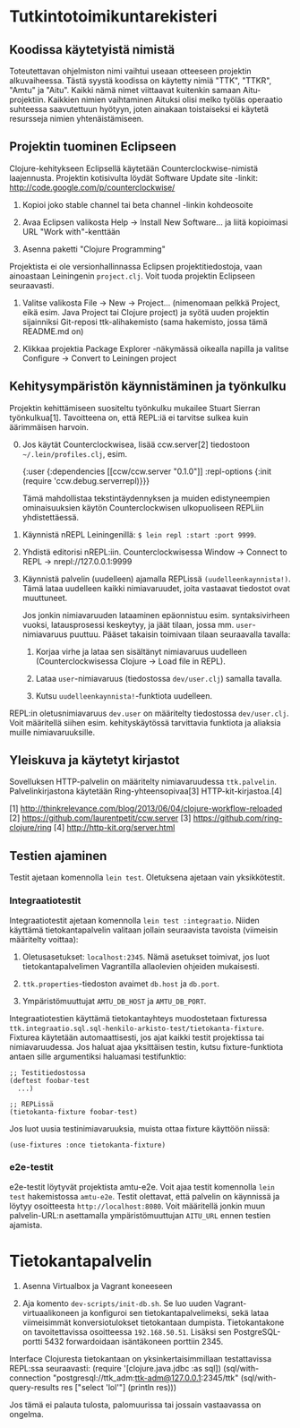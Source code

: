 # Tutkintotoimikuntarekisteri

## Koodissa käytetyistä nimistä

Toteutettavan ohjelmiston nimi vaihtui useaan otteeseen projektin
alkuvaiheessa. Tästä syystä koodissa on käytetty nimiä "TTK", "TTKR", "Amtu" ja
"Aitu". Kaikki nämä nimet viittaavat kuitenkin samaan Aitu-projektiin. Kaikkien
nimien vaihtaminen Aituksi olisi melko työläs operaatio suhteessa
saavutettuun hyötyyn, joten ainakaan toistaiseksi ei käytetä resursseja
nimien yhtenäistämiseen.

## Projektin tuominen Eclipseen

Clojure-kehitykseen Eclipsellä käytetään Counterclockwise-nimistä laajennusta.
Projektin kotisivulta löydät Software Update site -linkit:
http://code.google.com/p/counterclockwise/

  1. Kopioi joko stable channel tai beta channel -linkin kohdeosoite

  2. Avaa Eclipsen valikosta Help -> Install New Software... ja liitä kopioimasi
     URL "Work with"-kenttään

  3. Asenna paketti "Clojure Programming"

Projektista ei ole versionhallinnassa Eclipsen projektitiedostoja, vaan
ainoastaan Leiningenin `project.clj`. Voit tuoda projektin Eclipseen
seuraavasti.

  1. Valitse valikosta File -> New -> Project... (nimenomaan pelkkä Project,
     eikä esim. Java Project tai Clojure project) ja syötä uuden projektin
     sijainniksi Git-reposi ttk-alihakemisto (sama hakemisto, jossa tämä
     README.md on)

  2. Klikkaa projektia Package Explorer -näkymässä oikealla napilla ja valitse
     Configure -> Convert to Leiningen project

## Kehitysympäristön käynnistäminen ja työnkulku

Projektin kehittämiseen suositeltu työnkulku mukailee Stuart Sierran
työnkulkua[1]. Tavoitteena on, että REPL:iä ei tarvitse sulkea kuin äärimmäisen
harvoin.

  0. Jos käytät Counterclockwisea, lisää ccw.server[2] tiedostoon
     `~/.lein/profiles.clj`, esim.

        {:user {:dependencies [[ccw/ccw.server "0.1.0"]]
                :repl-options {:init (require 'ccw.debug.serverrepl)}}}

     Tämä mahdollistaa tekstintäydennyksen ja muiden edistyneempien
     ominaisuuksien käytön Counterclockwisen ulkopuoliseen REPLiin
     yhdistettäessä.

  1. Käynnistä nREPL Leiningenillä: `$ lein repl :start :port 9999`.

  2. Yhdistä editorisi nREPL:iin. Counterclockwisessa Window -> Connect to REPL
     -> nrepl://127.0.0.1:9999

  3. Käynnistä palvelin (uudelleen) ajamalla REPLissä `(uudelleenkaynnista!)`.
     Tämä lataa uudelleen kaikki nimiavaruudet, joita vastaavat tiedostot ovat
     muuttuneet.

     Jos jonkin nimiavaruuden lataaminen epäonnistuu esim. syntaksivirheen
     vuoksi, latausprosessi keskeytyy, ja jäät tilaan, jossa mm.
     `user`-nimiavaruus puuttuu. Pääset takaisin toimivaan tilaan seuraavalla
     tavalla:

     1. Korjaa virhe ja lataa sen sisältänyt nimiavaruus uudelleen
        (Counterclockwisessa Clojure -> Load file in REPL).

     2. Lataa `user`-nimiavaruus (tiedostossa `dev/user.clj`) samalla tavalla.

     3. Kutsu `uudelleenkaynnista!`-funktiota uudelleen.

REPL:in oletusnimiavaruus `dev.user` on määritelty tiedostossa `dev/user.clj`.
Voit määritellä siihen esim. kehityskäytössä tarvittavia funktiota ja aliaksia
muille nimiavaruuksille.

## Yleiskuva ja käytetyt kirjastot

Sovelluksen HTTP-palvelin on määritelty nimiavaruudessa `ttk.palvelin`.
Palvelinkirjastona käytetään Ring-yhteensopivaa[3] HTTP-kit-kirjastoa.[4]

[1] http://thinkrelevance.com/blog/2013/06/04/clojure-workflow-reloaded
[2] https://github.com/laurentpetit/ccw.server
[3] https://github.com/ring-clojure/ring
[4] http://http-kit.org/server.html

## Testien ajaminen

Testit ajetaan komennolla `lein test`. Oletuksena ajetaan vain yksikkötestit.

### Integraatiotestit

Integraatiotestit ajetaan komennolla `lein test :integraatio`. Niiden käyttämä
tietokantapalvelin valitaan jollain seuraavista tavoista (viimeisin määritelty
voittaa):

1. Oletusasetukset: `localhost:2345`. Nämä asetukset toimivat, jos luot
   tietokantapalvelimen Vagrantilla allaolevien ohjeiden mukaisesti.

2. `ttk.properties`-tiedoston avaimet `db.host` ja `db.port`.

3. Ympäristömuuttujat `AMTU_DB_HOST` ja `AMTU_DB_PORT`.

Integraatiotestien käyttämä tietokantayhteys muodostetaan fixturessa
`ttk.integraatio.sql.sql-henkilo-arkisto-test/tietokanta-fixture`. Fixturea
käytetään automaattisesti, jos ajat kaikki testit projektissa tai
nimiavaruudessa. Jos haluat ajaa yksittäisen testin, kutsu fixture-funktiota
antaen sille argumentiksi haluamasi testifunktio:

    ;; Testitiedostossa
    (deftest foobar-test
      ...)

    ;; REPLissä
    (tietokanta-fixture foobar-test)

Jos luot uusia testinimiavaruuksia, muista ottaa fixture käyttöön niissä:

    (use-fixtures :once tietokanta-fixture)

### e2e-testit

e2e-testit löytyvät projektista amtu-e2e. Voit ajaa testit komennolla
`lein test` hakemistossa `amtu-e2e`. Testit olettavat, että palvelin on
käynnissä ja löytyy osoitteesta `http://localhost:8080`. Voit määritellä jonkin
muun palvelin-URL:n asettamalla ympäristömuuttujan `AITU_URL` ennen testien
ajamista.

# Tietokantapalvelin

1. Asenna Virtualbox ja Vagrant koneeseen

2. Aja komento `dev-scripts/init-db.sh`. Se luo uuden Vagrant-virtuaalikoneen ja konfiguroi sen tietokantapalvelimeksi, sekä lataa viimeisimmät konversiotulokset tietokantaan dumpista. Tietokantakone on tavoitettavissa osoitteessa `192.168.50.51`. Lisäksi sen PostgreSQL-portti 5432 forwardoidaan isäntäkoneen porttiin 2345.

Interface Clojuresta tietokantaan on yksinkertaisimmillaan testattavissa REPL:ssa seuraavasti:
(require '[clojure.java.jdbc :as sql])
(sql/with-connection "postgresql://ttk_adm:ttk-adm@127.0.0.1:2345/ttk"  (sql/with-query-results res ["select 'lol'"] (println res)))

Jos tämä ei palauta tulosta, palomuurissa tai jossain vastaavassa on ongelma.
